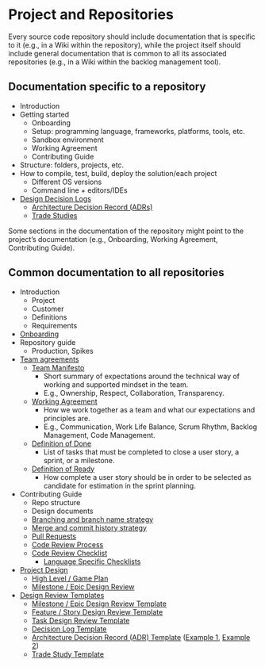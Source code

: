 # Project and Repositories

Every source code repository should include documentation that is specific to it (e.g., in a Wiki within the repository), while the project itself should include general documentation that is common to all its associated repositories (e.g., in a Wiki within the backlog management tool).

## Documentation specific to a repository

- Introduction
- Getting started
  - Onboarding
  - Setup: programming language, frameworks, platforms, tools, etc.
  - Sandbox environment
  - Working Agreement
  - Contributing Guide
- Structure: folders, projects, etc.
- How to compile, test, build, deploy the solution/each project
  - Different OS versions
  - Command line + editors/IDEs
- [Design Decision Logs](../../design-reviews/decision-log/readme.md)
  - [Architecture Decision Record (ADRs)](../../design-reviews/decision-log/readme.md#architecture-decision-record-ADR)
  - [Trade Studies](../../design-reviews/trade-studies/readme.md)

Some sections in the documentation of the repository might point to the project’s documentation (e.g., Onboarding, Working Agreement, Contributing Guide).

## Common documentation to all repositories

- Introduction
  - Project
  - Customer
  - Definitions
  - Requirements
- [Onboarding](../../developer-experience/recipes/onboarding-guide-template.md)
- Repository guide
  - Production, Spikes
- [Team agreements](../../agile-development/team-agreements/readme.md)
  - [Team Manifesto](../../agile-development/team-agreements/team-manifesto/readme.md)
    - Short summary of expectations around the technical way of working and supported mindset in the team.
    - E.g., Ownership, Respect, Collaboration, Transparency.
  - [Working Agreement](../../agile-development/team-agreements/working-agreements/readme.md)
    - How we work together as a team and what our expectations and principles are.
    - E.g., Communication, Work Life Balance, Scrum Rhythm, Backlog Management, Code Management.
  - [Definition of Done](../../agile-development/team-agreements/definition-of-done/readme.md)
    - List of tasks that must be completed to close a user story, a sprint, or a milestone.
  - [Definition of Ready](../../agile-development/team-agreements/definition-of-ready/readme.md)
    - How complete a user story should be in order to be selected as candidate for estimation in the sprint planning.
- Contributing Guide
  - Repo structure
  - Design documents
  - [Branching and branch name strategy](../../source-control/contributing/naming-branches.md)
  - [Merge and commit history strategy](../../source-control/contributing/merge-strategies.md)
  - [Pull Requests](./pull-requests.md)
  - [Code Review Process](../../code-reviews/README.md)
  - [Code Review Checklist](../../code-reviews/process-guidance/reviewer-guidance.md)
    - [Language Specific Checklists](../../code-reviews/recipes/README.md)
- [Project Design](../../design-reviews/readme.md)
  - [High Level / Game Plan](../../design-reviews/recipes/high-level-design-recipe.md)
  - [Milestone / Epic Design Review](../../design-reviews/recipes/milestone-epic-design-review-recipe.md)
- [Design Review Templates](../../design-reviews/readme.md#design-review-templates)
  - [Milestone / Epic Design Review Template](../../design-reviews/recipes/milestone-epic-design-review-template.md)
  - [Feature / Story Design Review Template](../../design-reviews/recipes/feature-story-design-review-template.md)
  - [Task Design Review Template](../../design-reviews/recipes/task-design-review-template.md)
  - [Decision Log Template](../../design-reviews/decision-log/doc/decision-log.md)
  - [Architecture Decision Record (ADR) Template](../../design-reviews/decision-log/readme.md#architecture-decision-record-ADR) ([Example 1](../../design-reviews/decision-log/doc/adr/0001-record-architecture-decisions.md), [Example 2](../../design-reviews/decision-log/doc/adr/0002-app-level-logging.md))
  - [Trade Study Template](../../design-reviews/trade-studies/template.md)
